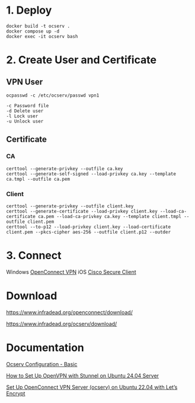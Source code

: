 # 1. Deploy
```
docker build -t ocserv .
docker compose up -d
docker exec -it ocserv bash
```

# 2. Create User and Certificate
## VPN User
```
ocpasswd -c /etc/ocserv/passwd vpn1

-c Password file
-d Delete user
-l Lock user
-u Unlock user
```

## Certificate
### CA
```
certtool --generate-privkey --outfile ca.key
certtool --generate-self-signed --load-privkey ca.key --template ca.tmpl --outfile ca.pem
```
### Client
```
certtool --generate-privkey --outfile client.key
certtool --generate-certificate --load-privkey client.key --load-ca-certificate ca.pem --load-ca-privkey ca.key --template client.tmpl --outfile client.pem
certtool --to-p12 --load-privkey client.key --load-certificate client.pem --pkcs-cipher aes-256 --outfile client.p12 --outder
```

# 3. Connect
Windows [OpenConnect VPN](https://gui.openconnect-vpn.net/download)
iOS [Cisco Secure Client](https://apps.apple.com/us/app/cisco-secure-client/id1135064690)

# Download
https://www.infradead.org/openconnect/download/

https://www.infradead.org/ocserv/download/

# Documentation
[Ocserv Configuration - Basic](https://docs.openconnect-vpn.net/recipes/ocserv-configuration-basic/) 

[How to Set Up OpenVPN with Stunnel on Ubuntu 24.04 Server](https://www.linuxbabe.com/ubuntu/set-up-openvpn-with-stunnel-on-ubuntu-24-04-server)

[Set Up OpenConnect VPN Server (ocserv) on Ubuntu 22.04 with Let’s Encrypt](https://www.linuxbabe.com/ubuntu/openconnect-vpn-server-ocserv-ubuntu-16-04-17-10-lets-encrypt)
